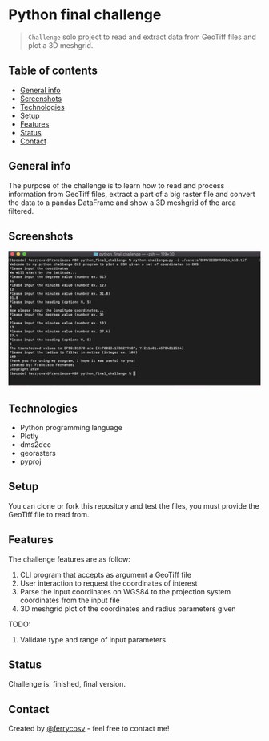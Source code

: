 # Python final challenge
> `Challenge` solo project to read and extract data from GeoTiff files and plot a 3D meshgrid.

## Table of contents
* [General info](#general-info)
* [Screenshots](#screenshots)
* [Technologies](#technologies)
* [Setup](#setup)
* [Features](#features)
* [Status](#status)
* [Contact](#contact)

## General info
The purpose of the challenge is to learn how to read and process information from GeoTiff files, extract a part of a big raster file and convert the data to a pandas DataFrame and show a 3D meshgrid of the area filtered. 

## Screenshots
![Example screenshot](./assets/screenshot.png)

## Technologies

* Python programming language
* Plotly
* dms2dec
* georasters
* pyproj

## Setup
You can clone or fork this repository and test the files, you must provide the GeoTiff file to read from.

## Features
The challenge features are as follow:

1. CLI program that accepts as argument a GeoTiff file
2. User interaction to request the coordinates of interest
3. Parse the input coordinates on WGS84 to the projection system coordinates from the input file
4. 3D meshgrid plot of the coordinates and radius parameters given 


TODO:

1. Validate type and range of input parameters.

## Status
Challenge is: finished, final version.

## Contact
Created by [@ferrycosv](www.github.com/ferrycosv) - feel free to contact me!